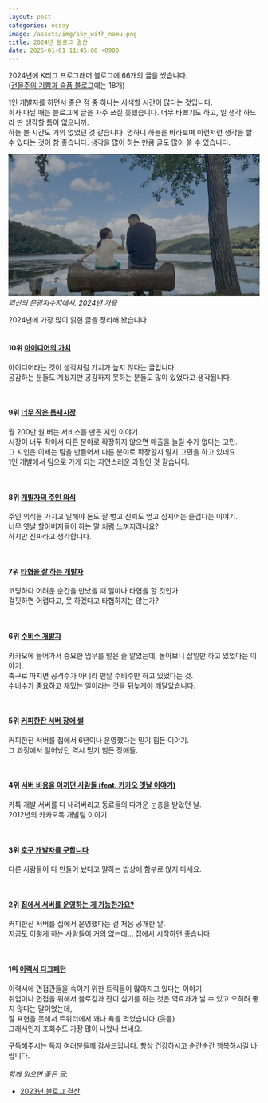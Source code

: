 ```yaml
---
layout: post
categories: essay
image: /assets/img/sky_with_namu.png
title: 2024년 블로그 결산
date: 2025-01-01 11:45:00 +0900
---
```


2024년에 K리그 프로그래머 블로그에 66개의 글을 썼습니다.  
([건물주의 기쁨과 슬픔 블로그](https://brunch.co.kr/@buildingking)에는 18개)

1인 개발자를 하면서 좋은 점 중 하나는 사색할 시간이 많다는 것입니다.  
회사 다닐 때는 블로그에 글을 자주 쓰질 못했습니다. 너무 바쁘기도 하고, 일 생각 하느라 딴 생각할 틈이 없으니까.  
하늘 볼 시간도 거의 없었던 것 같습니다. 멍하니 하늘을 바라보며 이런저런 생각을 할 수 있다는 것이 참 좋습니다.
생각을 많이 하는 만큼 글도 많이 쓸 수 있습니다.

![괴산 문광저수지 은행나무길](/assets/img/sky_with_namu.png)  
*괴산의 문광저수지에서. 2024년 가을*

2024년에 가장 많이 읽힌 글을 정리해 봤습니다.  
<br>

#### 10위 [아이디어의 가치](/essay/2024/02/22/value-of-idea.html)
아이디어라는 것이 생각처럼 가치가 높지 않다는 글입니다.  
공감하는 분들도 계셨지만 공감하지 못하는 분들도 많이 있었다고 생각됩니다.

<br>

#### 9위 [너무 작은 틈새시장](/essay/2024/02/16/too-small-niche.html)
월 200만 원 버는 서비스를 만든 지인 이야기.  
시장이 너무 작아서 다른 분야로 확장하지 않으면 매출을 늘릴 수가 없다는 고민.  
그 지인은 이제는 팀을 만들어서 다른 분야로 확장할지 말지 고민을 하고 있네요.  
1인 개발에서 팀으로 가게 되는 자연스러운 과정인 것 같습니다.

<br>

#### 8위 [개발자의 주인 의식](/essay/2024/11/04/ownership.html)
주인 의식을 가지고 일해야 돈도 잘 벌고 신뢰도 얻고 심지어는 즐겁다는 이야기.  
너무 옛날 할아버지들이 하는 말 처럼 느껴지려나요?  
하지만 진짜라고 생각합니다.

<br>

#### 7위 [타협을 잘 하는 개발자](/essay/2024/01/17/developer-compromise.html)
코딩하다 어려운 순간을 만났을 때 얼마나 타협을 할 것인가.  
걸핏하면 어렵다고, 못 하겠다고 타협하지는 않는가?

<br>

#### 6위 [수비수 개발자](/essay/2024/08/08/defense-fun.html)
카카오에 들어가서 중요한 임무를 맡은 줄 알았는데, 돌아보니 잡일만 하고 있었다는 이야기.  
축구로 따지면 공격수가 아니라 맨날 수비수만 하고 있었다는 것.  
수비수가 중요하고 재밌는 일이라는 것을 뒤늦게야 깨달았습니다.

<br>

#### 5위 [커피한잔 서버 장애 썰](/essay/2024/05/03/coffee-server.html)
커피한잔 서버를 집에서 6년이나 운영했다는 믿기 힘든 이야기.  
그 과정에서 일어났던 역시 믿기 힘든 장애들.

<br>

#### 4위 [서버 비용을 아끼던 사람들 (feat. 카카오 옛날 이야기)](/essay/2024/03/07/people-saving-cost.html)
카톡 개발 서버를 다 내려버리고 동료들의 따가운 눈총을 받았던 날.  
2012년의 카카오톡 개발팀 이야기.

<br>

#### 3위 [호구 개발자를 구합니다](/essay/2024/11/20/find-side-project-coworker.html)
다른 사람들이 다 만들어 놨다고 말하는 밥상에 함부로 앉지 마세요.

<br>

#### 2위 [집에서 서버를 운영하는 게 가능한가요?](/essay/2024/04/29/home-server.html)
커피한잔 서버를 집에서 운영했다는 걸 처음 공개한 날.  
지금도 이렇게 하는 사람들이 거의 없는데... 집에서 시작하면 좋습니다.

<br>

#### 1위 [이력서 다크패턴](/essay/2024/03/19/resume-github-blog.html)
이력서에 면접관들을 속이기 위한 트릭들이 많아지고 있다는 이야기.  
취업이나 면접을 위해서 블로깅과 잔디 심기를 하는 것은 역효과가 날 수 있고 오히려 좋지 않다는 말이었는데,  
잘 표현을 못해서 트위터에서 꽤나 욕을 먹었습니다.(웃음)  
그래서인지 조회수도 가장 많이 나왔나 보네요.
<br>

구독해주시는 독자 여러분들께 감사드립니다. 항상 건강하시고 순간순간 행복하시길 바랍니다.
<br>
<br>
*함께 읽으면 좋은 글:*
* [2023년 블로그 결산](/essay/2023/12/29/2023-last.html)